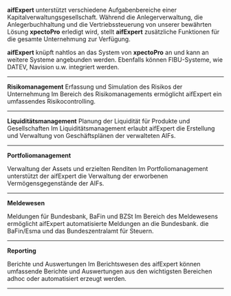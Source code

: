 **aifExpert** unterstützt verschiedene Aufgabenbereiche einer Kapitalverwaltungsgesellschaft. Während
die Anlegerverwaltung, die Anlegerbuchhaltung und die Vertriebssteuerung von unserer bewährten
Lösung **xpectoPro** erledigt wird, stellt **aifExpert** zusätzliche Funktionen für die gesamte Unternehmung
zur Verfügung.

**aifExpert** knüpft nahtlos an das System von **xpectoPro** an und kann an weitere Systeme angebunden
werden. Ebenfalls können FIBU-Systeme, wie DATEV, Navision u.w. integriert werden.

----------

**Risikomanagement**
Erfassung und Simulation des Risikos der Unternehmung
Im Bereich des Risikomanagements ermöglicht aifExpert ein umfassendes Risikocontrolling.

----------

**Liquiditätsmanagement**
Planung der Liquidität für Produkte und Gesellschaften
Im Liquiditätsmanagement erlaubt aifExpert die Erstellung und Verwaltung von Geschäftsplänen der verwalteten AIFs.

----------

**Portfoliomanagement**

Verwaltung der Assets und erzielten Renditen
Im Portfoliomanagement unterstützt der aifExpert die Verwaltung der erworbenen Vermögensgegenstände der AIFs.

----------

**Meldewesen**

Meldungen für Bundesbank, BaFin und BZSt
Im Bereich des Meldewesens ermöglicht aifExpert automatisierte Meldungen an die Bundesbank. die BaFin/Esma und das Bundeszentralamt für Steuern.

----------

**Reporting**

Berichte und Auswertungen
Im Berichtswesen des aifExpert können umfassende Berichte und Auswertungen aus den wichtigsten Bereichen adhoc oder automatisiert erzeugt werden.


----------


